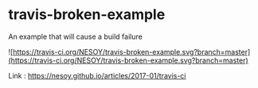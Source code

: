 # travis-broken-example

An example that will cause a build failure

![https://travis-ci.org/NESOY/travis-broken-example.svg?branch=master](https://travis-ci.org/NESOY/travis-broken-example.svg?branch=master)

Link : <https://nesoy.github.io/articles/2017-01/travis-ci>
